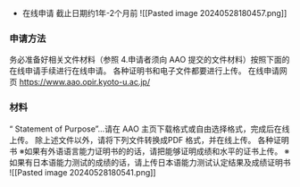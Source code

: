+ 在线申请
截止日期约1年-2个月前
![[Pasted image 20240528180457.png]]
### 申请方法
务必准备好相关文件材料（参照 4.申请者须向 AAO 提交的文件材料）按照下面的在线申请手续进行在线申请。 各种证明书和电子文件都要进行上传。 在线申请网页 https://www.aao.opir.kyoto-u.ac.jp/
### 材料
“ Statement of Purpose”…请在 AAO 主页下载格式或自由选择格式，完成后在线上传。
除上述文件以外，请将下列文件转换成PDF 格式，并在线上传。 各种证明书 
※如果有外语语言能力证明书的的话，请把能够证明成绩和水平的证书上传。
※如果有日本语能力测试的成绩的话，请上传日本语能力测试认定结果及成绩证明书
![[Pasted image 20240528180541.png]]
